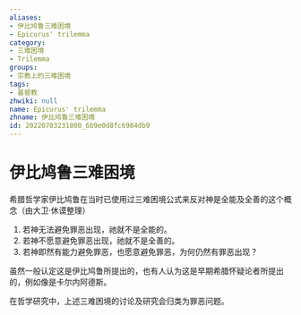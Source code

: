 ```yaml
---
aliases:
- 伊比鸠鲁三难困境
- Epicurus' trilemma
category:
- 三难困境
- Trilemma
groups:
- 宗教上的三难困境
tags:
- 基督教
zhwiki: null
name: Epicurus' trilemma
zhname: 伊比鸠鲁三难困境
id: 20220703231808_6b9e0d8fc6984db9
---
```


# 伊比鸠鲁三难困境

希腊哲学家伊比鸠鲁在当时已使用过三难困境公式来反对神是全能及全善的这个概念（由大卫·休谟整理）

1. 若神无法避免罪恶出现，祂就不是全能的。
2. 若神不愿意避免罪恶出现，祂就不是全善的。
3. 若神即然有能力避免罪恶，也愿意避免罪恶，为何仍然有罪恶出现？

虽然一般认定这是伊比鸠鲁所提出的，也有人认为这是早期希腊怀疑论者所提出的，例如像是卡尔内阿德斯。

在哲学研究中，上述三难困境的讨论及研究会归类为罪恶问题。
